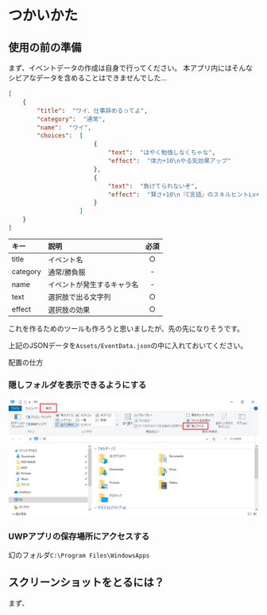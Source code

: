 # つかいかた
## 使用の前の準備
まず、イベントデータの作成は自身で行ってください。
本アプリ内にはそんなシビアなデータを含めることはできませんでした...

``` json
[
    {
        "title":  "ワイ、仕事辞めるってよ",
        "category":  "通常",
        "name":  "ワイ",
        "choices":  [
                        {
                            "text":  "はやく勉強しなくちゃな",
                            "effect":  "体力+10\nやる気効果アップ"
                        },
                        {
                            "text":  "負けてられないぞ",
                            "effect":  "賢さ+10\n『C言語』のスキルヒントLv+255"
                        }
                    ]
    }
]
```

|キー|説明|必須|
|:-|:-|:-:|
|title|イベント名|○|
|category|通常/勝負服|-|
|name|イベントが発生するキャラ名|-|
|text|選択肢で出る文字列|○|
|effect|選択肢の効果|○|



これを作るためのツールも作ろうと思いましたが、先の先になりそうです。

上記のJSONデータを`Assets/EventData.json`の中に入れておいてください。

配置の仕方
### 隠しフォルダを表示できるようにする

![](FolderOptions.png)








### UWPアプリの保存場所にアクセスする
幻のフォルダ`C:\Program Files\WindowsApps`


## スクリーンショットをとるには？
まず、




## 